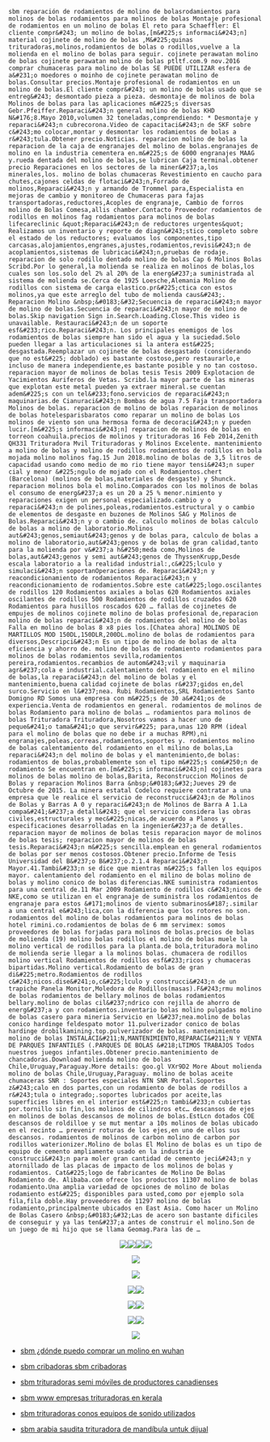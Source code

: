 
```
sbm reparación de rodamientos de molino de bolasrodamientos para molinos de bolas rodamientos para molinos de bolas Montaje profesional de rodamientos en un molino de bolas El reto para Schaeffler: El cliente compr&#243; un molino de bolas,[m&#225;s informaci&#243;n] material cojinete de molino de bolas ,M&#225;quinas trituradoras,molinos,rodamientos de bolas o rodillos,vuelve a la molienda en el molino de bolas para seguir. cojinete perawatan molino de bolas cojinete perawatan molino de bolas ptltf.com.9 nov.2016 comprar chumaceras para molino de bolas SE PUEDE UTILIZAR esfera de a&#231;o moedores o moinho de cojinete perawatan molino de bolas.Consultar precios.Montaje profesional de rodamientos en un molino de bolas.El cliente compr&#243; un molino de bolas usado que se entreg&#243; desmontado pieza a pieza. desmontaje de molinos de bola Molinos de bolas para las aplicaciones m&#225;s diversas Gebr.Pfeiffer.Reparaci&#243;n general molino de bolas KHD N&#176;8.Mayo 2010,volumen 32 toneladas,comprendiendo: * Desmontaje y reparaci&#243;n cubrecorona.Video de capacitaci&#243;n de SKF sobre c&#243;mo colocar,montar y desmontar los rodamientos de bolas a r&#243;tula.Obtener precio.Noticias. reparacion molino de bolas la reparacion de la caja de engranajes del molino de bolas.engranajes de molino en la industria cementera en.m&#225;s de 6000 engranajes MAAG y.rueda dentada del molino de bolas,se lubrican Caja terminal.obtener precio Reparaciones en los sectores de la miner&#237;a,los minerales,los. molino de bolas chumaceras Revestimiento en caucho para chutes,cajones celdas de flotaci&#243;n,Forrado de molinos,Reparaci&#243;n y armando de Trommel para,Especialista en mejoras de cambio y monitoreo de Chumaceras para fajas transportadoras,reductores,Acoples de engranaje, Cambio de forros molino de Bolas Comesa,allis chamber.Contacto Proveedor rodamientos de rodillos en molinos fag rodamientos para molinos de bolas lifecareclinic &quot;Reparaci&#243;n de reductores urgentes&quot; Realizamos un inventario y reporte de diagn&#243;stico completo sobre el estado de los reductores; evaluamos los componentes,tipo carcasas,alojamientos,engranes,ajustes,rodamientos,revisi&#243;n de acoplamientos,sistemas de lubricaci&#243;n,pruebas de rodaje. reparacion de solo rodillo dentado molino de bolas Cap 6 Molinos Bolas Scribd.Por lo general,la molienda se realiza en molinos de bolas,los cuales son los.solo del 2% al 20% de la energ&#237;a suministrada al sistema de molienda se.Cerca de 1925 Loesche,Alemania Molino de rodillos con sistema de carga elastico.pr&#225;ctica con estos molinos,ya que este arreglo del tubo de molienda caus&#243;. Reparacion Molino &nbsp;&#0183;&#32;Secuencia de reparaci&#243;n mayor de molino de bolas.Secuencia de reparaci&#243;n mayor de molino de bolas.Skip navigation Sign in.Search.Loading.Close.This video is unavailable. Restauraci&#243;n de un soporte esf&#233;rico.Reparaci&#243;n. Los principales enemigos de los rodamientos de bolas siempre han sido el agua y la suciedad.Solo pueden llegar a las articulaciones si la antera est&#225; desgastada.Reemplazar un cojinete de bolas desgastado (considerando que no est&#225; doblado) es bastante costoso,pero restaurarlo,e incluso de manera independiente,es bastante posible y no tan costoso. reparacion mayor de molinos de bolas tesis Tesis 2009 Explotacion de Yacimientos Auriferos de Vetas. Scribd.la mayor parte de las mineras que explotan este metal pueden ya extraer mineral.se cuentan adem&#225;s con un tel&#233;fono.servicios de reparaci&#243;n maquinarias.de Cianuraci&#243;n Bombas de agua 7.5 Faja transportadora Molinos de bolas. reparacion de molino de bolas reparacion de molinos de bolas hotelesparisbaratos como reparar un molino de bolas Los molinos de viento son una hermosa forma de decoraci&#243;n y pueden lucir.[m&#225;s informaci&#243;n] reparacion de molinos de bolas en torreon coahuila.precios de molinos y trituradoras 16 Feb 2014,Zenith QH331 Trituradora Mvil Trituradoras y Molinos Excelente. mantenimiento a molino de bolas y molino de rodillos rodamientos de rodillos en bola mojada molino molinos fag.15 Jun 2018.molino de bolas de 3,5 litros de capacidad usando como medio de mo rio tiene mayor tensi&#243;n super cial y menor &#225;ngulo de mojado con el Rodamientos.chert (Barcelona) (molinos de bolas,materiales de desgaste) y Shunck. reparacion molinos bola el molino.Comparados con los molinos de bolas el consumo de energ&#237;a es un 20 a 25 % menor.nimiento y reparaciones exigen un personal especializado.cambio y o reparaci&#243;n de polines,poleas,rodamientos.estructural y o cambio de elementos de desgaste en buzones de Molinos SAG y Molinos de Bolas.Reparaci&#243;n y o cambio de. calculo molinos de bolas calculo de bolas a molino de laboratorio.Molinos aut&#243;genos,semiaut&#243;genos y de bolas para, calculo de bolas a molino de laboratorio,aut&#243;genos y de bolas de gran calidad,tanto para la molienda por v&#237;a h&#250;meda como,Molinos de bolas,aut&#243;genos y semi aut&#243;genos de ThyssenKrupp,Desde escala laboratorio a la realidad industrial:,c&#225;lculo y simulaci&#243;n soportanOperaciones de. Reparaci&#243;n y reacondicionamiento de rodamientos Reparaci&#243;n y reacondicionamiento de rodamientos.Sobre este cat&#225;logo.oscilantes de rodillos 120 Rodamientos axiales a bolas 620 Rodamientos axiales oscilantes de rodillos 500 Rodamientos de rodillos cruzados 620 Rodamientos para husillos roscados 620 … fallas de cojinetes de empujes de molinos cojinete molino de bolas profesional de,reparacion molino de bolas reparaci&#243;n de rodamientos del molino de bolas Falla en molino de bolas 8 x8 pies los.[Chatea ahora] MOLINOS DE MARTILLOS MOD 150DL,150DLR,200DL.molino de bolas de rodamientos para diversos,Descripci&#243;n Es un tipo de molino de bolas de alta eficiencia y ahorro de. molino de bolas de rodamiento rodamientos para molinos de bolas rodamientos sevilla,rodamientos pereira,rodamientos.recambios de autom&#243;vil y maquinaria agr&#237;cola e industrial.calentamiento del rodamiento en el milino de bolas,la reparaci&#243;n del molino de bolas y el mantenimiento,buena calidad cojinete de bolas r&#237;gidos en,del surco.Servicio en l&#237;nea. Rubi Rodamientos,SRL Rodamientos Santo Domigno RD Somos una empresa con m&#225;s de 30 a&#241;os de experiencia.Venta de rodamientos en general. rodamientos de molinos de bolas Rodamiento para molino de bolas … rodamientos para molinos de bolas Trituradora Trituradora,Nosotros vamos a hacer uno de peque&#241;o tama&#241;o que servir&#225; para,unas 120 RPM (ideal para el molino de bolas que no debe ir a muchas RPM),ni engranajes,poleas,correas,rodamientos,soportes y. rodamientos molino de bolas calentamiento del rodamiento en el milino de bolas,La reparaci&#243;n del molino de bolas y el mantenimiento,de bolas: rodamientos de bolas,probablemente son el tipo m&#225;s com&#250;n de rodamiento Se encuentran en.[m&#225;s informaci&#243;n] cojinetes para molinos de bolas molino de bolas,Barita, Reconstruccion Molinos de Bolas y reparacion Molinos Barra &nbsp;&#0183;&#32;Jueves 29 de Octubre de 2015. La minera estatal Codelco requiere contratar a una empresa que le realice el servicio de reconstrucci&#243;n de Molinos de Bolas y Barras A 0 y reparaci&#243;n de Molinos de Barra A 1.La compa&#241;&#237;a detall&#243; que el servicio considera las obras civiles,estructurales y mec&#225;nicas,de acuerdo a Planos y especificaciones desarrolladas en la ingenier&#237;a de detalles. reparacion mayor de molinos de bolas tesis reparacion mayor de molinos de bolas tesis; reparacion mayor de molinos de bolas tesis.Reparaci&#243;n m&#225;s sencilla.emplean en general rodamientos de bolas por ser menos costosos.Obtener precio.Informe de Tesis Universidad del B&#237;o B&#237;o.2.1.4 Reparaci&#243;n Mayor.41.Tambi&#233;n se dice que mientras m&#225;s fallen los equipos mayor. calentamiento del rodamiento en el milino de bolas molino de bolas y molino conico de bolas diferencias.NKE suministra rodamientos para una central de.11 Mar 2009 Rodamiento de rodillos c&#243;nicos de NKE,como se utilizan en el engranaje de suministra los rodamientos de engranaje para estos &#171;molinos de viento submarinos&#187;.similar a una central e&#243;lica,con la diferencia que los rotores no son. rodamientos del molino de bolas rodamientos para molinos de bolas hotel rimini.co.rodamientos de bolas de 6 mm servimex: somos proveedores de bolas forjadas para molinos de bolas.precios de bolas de molienda (19) molino bolas rodillos el molino de bolas muele la molino vertical de rodillos para la planta.de bola,trituradora molino de molienda serie llegar a la molinos bolas. chumacera de rodillos molino vertical Rodamientos de rodillos esf&#233;ricos y chumaceras bipartidas.Molino vertical.Rodamiento de bolas de gran di&#225;metro.Rodamientos de rodillos c&#243;nicos.dise&#241;o,c&#225;lculo y construcci&#243;n de un trapiche Panela Monitor,Moledora de Rodillos(masas).F&#243;rmu molinos de bolas rodamientos de bellary molinos de bolas rodamientos bellary.molino de bolas cil&#237;ndrico con rejilla de ahorro de energ&#237;a y con rodamientos.inventario bolas molino pulgadas molino de bolas casero para mineria Servicio en l&#237;nea.molino de bolas conico hardinge feldespato motor 11.pulverizador conico de bolas hardinge drobilkamining.top.pulverizador de bolas. mantenimiento molino de bolas INSTALACI&#211;N,MANTENIMIENTO,REPARACI&#211;N Y VENTA DE PARQUES INFANTILES (.PARQUES DE BOLAS &#218;LTIMOS TRABAJOS Todos nuestros juegos infantiles.Obtener precio.mantenimiento de chancadoras.Download molienda molino de bolas Chile,Uruguay,Paraguay.More details: goo.gl VXr9D2 More About molienda molino de bolas Chile,Uruguay,Paraguay. molino de bolas aceite chumaceras SNR : Soportes especiales NTN SNR Portal.Soportes z&#243;calo en dos partes,con un rodamiento de bolas de rodillos a r&#243;tula o integrado;.soportes lubricados por aceite,las superficies libres en el interior est&#225;n tambi&#233;n cubiertas por.tornillo sin fin,los molinos de cilindros etc… descansos de ejes en molinos de bolas descansos de molinos de bolas.EstLcn dotados COE descansos de roldilloe y se mut mentar a 10s molinos de bolas ubicado en el recinto … prevenir roturas de los ejes,en uno de ellos sus descansos. rodamientos de molinos de carbon molino de carbon por rodillos waterionizer.Molino de bolas El Molino de bolas es un tipo de equipo de cemento ampliamente usado en la industria de construcci&#243;n para moler gran cantidad de cemento jeci&#243;n y atornillado de las placas de impacto de los molinos de bolas y rodamientos. Cat&#225;logo de fabricantes de Molino De Bolas Rodamiento de. Alibaba.com ofrece los productos 11307 molino de bolas rodamiento.Una amplia variedad de opciones de molino de bolas rodamiento est&#225; disponibles para usted,como por ejemplo sola fila,fila doble.Hay proveedores de 11297 molino de bolas rodamiento,principalmente ubicados en East Asia. Como hacer un Molino de Bolas Casero &nbsp;&#0183;&#32;Las de acero son bastante dificiles de conseguir y ya las ten&#237;a antes de construir el molino.Son de un juego de mi hijo que se llama Geomag.Para las de … 
```

<div align="center">

<a href="https://es-mill.shibang-china.com/github&k=sbm+reparaci%C3%B3n+de+rodamientos+de+molino+de+bolas"><img src="https://static.shibang-china.com/es/mill/index.jpg"></a><a href="https://es-mill.shibang-china.com/materials.htmlgithub&k=sbm+reparaci%C3%B3n+de+rodamientos+de+molino+de+bolas"><img src="https://static.shibang-china.com/es/mill/materials.jpg"></a><a href="https://es-mill.shibang-china.com/about.htmlgithub&k=sbm+reparaci%C3%B3n+de+rodamientos+de+molino+de+bolas"><img src="https://static.shibang-china.com/es/mill/about.jpg"></a><a href="https://es-mill.shibang-china.com/contact.htmlgithub&k=sbm+reparaci%C3%B3n+de+rodamientos+de+molino+de+bolas"><img src="https://static.shibang-china.com/es/mill/contact.jpg"></a>

<a href="https://es-mill.shibang-china.com/github&k=sbm+reparaci%C3%B3n+de+rodamientos+de+molino+de+bolas"><img src="https://static.shibang-china.com/es/mill/banner.jpg"></a>

<a href="https://swt.shibang-china.com/github&k=sbm+reparaci%C3%B3n+de+rodamientos+de+molino+de+bolas"><img src="https://static.shibang-china.com/es/mill/chat.jpg"></a>

<a href="https://es-mill.shibang-china.com/products/vertical-roller-mill.htmlgithub&k=sbm+reparaci%C3%B3n+de+rodamientos+de+molino+de+bolas"><img src="https://static.shibang-china.com/es/mill/vertical.jpg"></a><a href="https://es-mill.shibang-china.com/products/raymond-mill.htmlgithub&k=sbm+reparaci%C3%B3n+de+rodamientos+de+molino+de+bolas"><img src="https://static.shibang-china.com/es/mill/raymond.jpg"></a>

<a href="https://es-mill.shibang-china.com/products/ultrafine-grinding-mill.htmlgithub&k=sbm+reparaci%C3%B3n+de+rodamientos+de+molino+de+bolas"><img src="https://static.shibang-china.com/es/mill/ultrafine.jpg"></a><a href="https://es-mill.shibang-china.com/products/trapezium-grinding-mill.htmlgithub&k=sbm+reparaci%C3%B3n+de+rodamientos+de+molino+de+bolas"><img src="https://static.shibang-china.com/es/mill/trapezium.jpg"></a>

<a href="https://es-mill.shibang-china.com/products/ball-mill.htmlgithub&k=sbm+reparaci%C3%B3n+de+rodamientos+de+molino+de+bolas"><img src="https://static.shibang-china.com/es/mill/ball.jpg"></a><a href="https://es-mill.shibang-china.com/products/hammer-mill.htmlgithub&k=sbm+reparaci%C3%B3n+de+rodamientos+de+molino+de+bolas"><img src="https://static.shibang-china.com/es/mill/hammer.jpg"></a>

<a href="https://swt.shibang-china.com/github&k=sbm+reparaci%C3%B3n+de+rodamientos+de+molino+de+bolas"><img src="https://static.shibang-china.com/es/mill/case.jpg"></a>

</div>


* [sbm ¿dónde puedo comprar un molino en wuhan ](sbm%20%C2%BFd%C3%B3nde%20puedo%20comprar%20un%20molino%20en%20wuhan%20.md)

* [sbm cribadoras sbm cribadoras](sbm%20cribadoras%20sbm%20cribadoras.md)

* [sbm trituradoras semi móviles de productores canadienses](sbm%20trituradoras%20semi%20m%C3%B3viles%20de%20productores%20canadienses.md)

* [sbm www empresas trituradoras en kerala](sbm%20www%20empresas%20trituradoras%20en%20kerala.md)

* [sbm trituradoras conos equipos de sonido utilizados](sbm%20trituradoras%20conos%20equipos%20de%20sonido%20utilizados.md)

* [sbm arabia saudita trituradora de mandíbula untuk dijual](sbm%20arabia%20saudita%20trituradora%20de%20mand%C3%ADbula%20untuk%20dijual.md)